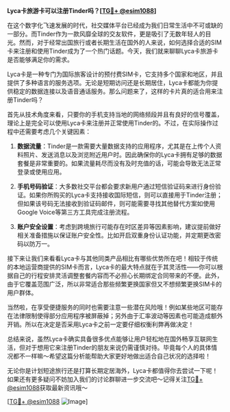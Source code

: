 **Lyca卡旅游卡可以注册Tinder吗？[[TG💪+ @esim1088](https://t.me/s/esim1088)]**

在这个数字化飞速发展的时代，社交媒体平台已经成为我们日常生活中不可或缺的一部分。而Tinder作为一款风靡全球的交友软件，更是吸引了无数年轻人的目光。然而，对于经常出国旅行或者长期生活在国外的人来说，如何选择合适的SIM卡来注册和使用Tinder成为了一个热门话题。今天，我们就来聊聊Lyca卡旅游卡是否能够满足你的需求。

Lyca卡是一种专门为国际旅客设计的预付费SIM卡，它支持多个国家和地区，并且提供了多种语言的服务选项。无论是短期访问还是长期居住，Lyca卡都能为你提供稳定的数据连接以及语音通话服务。那么问题来了，这样的卡片真的适合用来注册Tinder吗？

首先从技术角度来看，只要你的手机支持当地的网络频段并且有良好的信号覆盖，理论上是完全可以使用Lyca卡来注册并正常使用Tinder的。不过，在实际操作过程中还需要考虑几个关键因素：

1. **数据流量**：Tinder是一款需要大量数据支持的应用程序，尤其是在上传个人资料照片、发送消息以及浏览附近用户时。因此确保你的Lyca卡拥有足够的数据套餐是非常重要的。如果流量耗尽而没有及时充值的话，可能会导致无法正常登录或使用应用。

2. **手机号码验证**：大多数社交平台都会要求新用户通过短信验证码来进行身份验证。如果你所购买的Lyca卡支持接收国际短信，则可以直接用于Tinder注册；但如果该号码无法接收到验证码邮件，则可能需要寻找其他替代方案如使用Google Voice等第三方工具完成注册流程。

3. **账户安全设置**：考虑到跨境旅行可能存在时区差异等因素影响，建议提前做好相关准备措施以保证账户安全性。比如开启双重身份认证功能，并定期更改密码以防万一。

接下来让我们来看看Lyca卡与其他同类产品相比有哪些优势所在吧！相较于传统的本地运营商提供的SIM卡而言，Lyca卡的最大特点就在于其灵活性——你可以根据自己的行程安排灵活调整套餐内容而不必担心长期绑定合同带来的不便。此外，由于它覆盖范围广泛，所以非常适合那些频繁更换国家但又不想频繁更换SIM卡的用户群体。

当然啦，在享受便捷服务的同时也需要注意一些潜在风险哦！例如某些地区可能存在法律限制使得部分应用程序被屏蔽掉；另外由于汇率波动等因素也可能造成额外开销。所以在决定是否采用Lyca卡之前一定要仔细权衡利弊再做决定！

总结来说，虽然Lyca卡确实具备很多优点能够让用户轻松地在国外畅享互联网生活，但对于想用它来注册Tinder的朋友来说仍需谨慎对待。毕竟每个人的具体情况都不一样嘛～希望这篇分析能帮助大家更好地做出适合自己状况的选择啦！

无论你是计划短途旅行还是打算长期定居海外，Lyca卡都值得你去尝试一下呢！如果还有更多疑问不妨加入我们的讨论群聊进一步交流吧～记得关注[TG💪+ @esim1088](https://t.me/s/esim1088)获取最新资讯哦～

[[TG💪+ @esim1088](https://t.me/s/esim1088) ![Image](https://i.postimg.cc/4NQfJmqS/Snipaste-2025-05-13-00-14-12.png)]